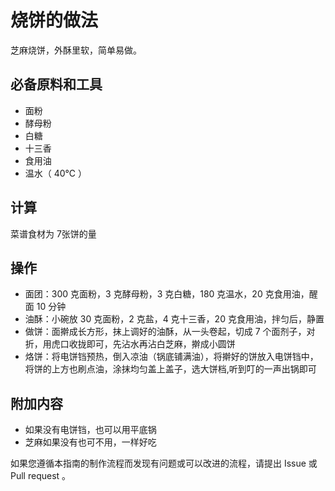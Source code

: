 # 烧饼的做法

芝麻烧饼，外酥里软，简单易做。

## 必备原料和工具

- 面粉
- 酵母粉
- 白糖
- 十三香
- 食用油
- 温水（ 40℃ ）

## 计算

菜谱食材为 7张饼的量

## 操作

- 面团：300 克面粉，3 克酵母粉，3 克白糖，180 克温水，20 克食用油，醒面 10 分钟
- 油酥：小碗放 30 克面粉，2 克盐，4 克十三香，20 克食用油，拌匀后，静置
- 做饼：面擀成长方形，抹上调好的油酥，从一头卷起，切成 7 个面剂子，对折，用虎口收拢即可，先沾水再沾白芝麻，擀成小圆饼
- 烙饼：将电饼铛预热，倒入凉油（锅底铺满油），将擀好的饼放入电饼铛中，将饼的上方也刷点油，涂抹均匀盖上盖子，选大饼档,听到叮的一声出锅即可

## 附加内容

- 如果没有电饼铛，也可以用平底锅
- 芝麻如果没有也可不用，一样好吃

如果您遵循本指南的制作流程而发现有问题或可以改进的流程，请提出 Issue 或 Pull request 。
